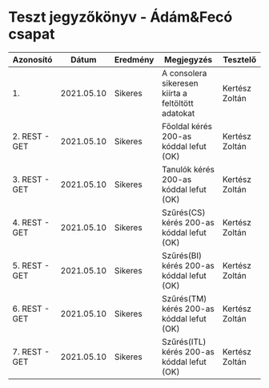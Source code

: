 # Teszt jegyzőkönyv - Ádám&Fecó csapat

|Azonosító | Dátum | Eredmény | Megjegyzés | Tesztelő|
|----------|-------|----------|------------|---------|
| 1. | 2021.05.10 | Sikeres | A consolera sikeresen kiírta a feltöltött adatokat | Kertész Zoltán
| 2. REST - GET | 2021.05.10 | Sikeres | Főoldal kérés 200-as kóddal lefut (OK) | Kertész Zoltán
| 3. REST - GET | 2021.05.10 | Sikeres | Tanulók kérés 200-as kóddal lefut (OK) | Kertész Zoltán
| 4. REST - GET | 2021.05.10 | Sikeres | Szűrés(CS) kérés 200-as kóddal lefut (OK) | Kertész Zoltán
| 5. REST - GET | 2021.05.10 | Sikeres | Szűrés(BI) kérés 200-as kóddal lefut (OK) | Kertész Zoltán
| 6. REST - GET | 2021.05.10 | Sikeres | Szűrés(TM) kérés 200-as kóddal lefut (OK) | Kertész Zoltán
| 7. REST - GET | 2021.05.10 | Sikeres | Szűrés(ITL) kérés 200-as kóddal lefut (OK) | Kertész Zoltán